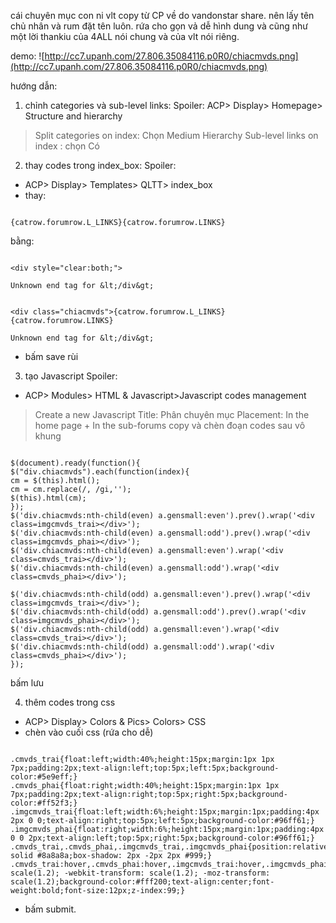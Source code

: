 cái chuyên mục con ni vlt copy từ CP về do vandonstar share.
nên lấy tên chủ nhân và rum đặt tên luôn.
rứa cho gọn vả dễ hình dung
và cũng như một lời thankiu của 4ALL nói chung
và của vlt nói riêng.

demo:   ![http://cc7.upanh.com/27.806.35084116.p0R0/chiacmvds.png](http://cc7.upanh.com/27.806.35084116.p0R0/chiacmvds.png)


hướng dẫn:

1. chỉnh categories và sub-level links:
Spoiler:
ACP> Display> Homepage> Structure and hierarchy
> Split categories on index: Chọn Medium
> Hierarchy
Sub-level links on index : chọn Có


2. thay codes trong index\_box:
Spoiler:
- ACP> Display> Templates> QLTT> index\_box
- thay:
```

{catrow.forumrow.L_LINKS}{catrow.forumrow.LINKS}
```
bằng:
```

<div style="clear:both;">

Unknown end tag for &lt;/div&gt;


<div class="chiacmvds">{catrow.forumrow.L_LINKS}{catrow.forumrow.LINKS}

Unknown end tag for &lt;/div&gt;

```

- bấm save rùi


3. tạo Javascript
Spoiler:
- ACP> Modules> HTML & Javascript>Javascript codes management
> Create a new Javascript
Title: Phân chuyên mục
Placement: In the home page + In the sub-forums
copy và chèn đoạn codes sau vô khung
```

$(document).ready(function(){
$("div.chiacmvds").each(function(index){
cm = $(this).html();
cm = cm.replace(/, /gi,'');
$(this).html(cm);
});
$('div.chiacmvds:nth-child(even) a.gensmall:even').prev().wrap('<div class=imgcmvds_trai></div>');
$('div.chiacmvds:nth-child(even) a.gensmall:odd').prev().wrap('<div class=imgcmvds_phai></div>');
$('div.chiacmvds:nth-child(even) a.gensmall:even').wrap('<div class=cmvds_trai></div>');
$('div.chiacmvds:nth-child(even) a.gensmall:odd').wrap('<div class=cmvds_phai></div>');

$('div.chiacmvds:nth-child(odd) a.gensmall:even').prev().wrap('<div class=imgcmvds_trai></div>');
$('div.chiacmvds:nth-child(odd) a.gensmall:odd').prev().wrap('<div class=imgcmvds_phai></div>');
$('div.chiacmvds:nth-child(odd) a.gensmall:even').wrap('<div class=cmvds_trai></div>');
$('div.chiacmvds:nth-child(odd) a.gensmall:odd').wrap('<div class=cmvds_phai></div>');
});
```
bấm lưu

4. thêm codes trong css

- ACP> Display> Colors & Pics> Colors> CSS
- chèn vào cuối css (rứa cho dễ)
```

.cmvds_trai{float:left;width:40%;height:15px;margin:1px 1px 7px;padding:2px;text-align:left;top:5px;left:5px;background-color:#5e9eff;}
.cmvds_phai{float:right;width:40%;height:15px;margin:1px 1px 7px;padding:2px;text-align:right;top:5px;right:5px;background-color:#ff52f3;}
.imgcmvds_trai{float:left;width:6%;height:15px;margin:1px;padding:4px 2px 0 0;text-align:right;top:5px;left:5px;background-color:#96ff61;}
.imgcmvds_phai{float:right;width:6%;height:15px;margin:1px;padding:4px 0 0 2px;text-align:left;top:5px;right:5px;background-color:#96ff61;}
.cmvds_trai,.cmvds_phai,.imgcmvds_trai,.imgcmvds_phai{position:relative;border:1px solid #8a8a8a;box-shadow: 2px -2px 2px #999;}
.cmvds_trai:hover,.cmvds_phai:hover,.imgcmvds_trai:hover,.imgcmvds_phai:hover{transform: scale(1.2); -webkit-transform: scale(1.2); -moz-transform: scale(1.2);background-color:#fff200;text-align:center;font-weight:bold;font-size:12px;z-index:99;}
```
- bấm submit.